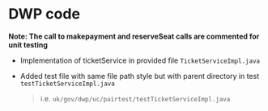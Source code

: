# DWP code

**Note: The call to makepayment and reserveSeat calls are commented for unit testing**

- Implementation of ticketService in provided file `TicketServiceImpl.java`

- Added test file with same file path style but with parent directory in test `testTicketServiceImpl.java`
  > i.e. `uk/gov/dwp/uc/pairtest/testTicketServiceImpl.java`
